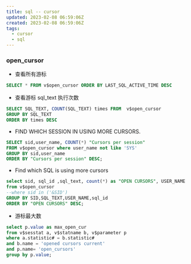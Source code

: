 ```yaml
---
title: sql -- cursor
updated: 2023-02-08 06:59:06Z
created: 2023-02-08 06:59:06Z
tags:
  - cursor
  - sql
---
```


### open_cursor

- 查看所有游标
```sql
SELECT * FROM v$open_cursor ORDER BY LAST_SQL_ACTIVE_TIME DESC 
```

- 查看游标 sql_text 执行次数
```sql
SELECT SQL_TEXT, COUNT(SQL_TEXT) times FROM  v$open_cursor  
GROUP BY SQL_TEXT
ORDER BY times DESC 
```


- FIND WHICH SESSION IN USING MORE CURSORS.
```sql
SELECT sid,user_name, COUNT(*) "Cursors per session"
FROM v$open_cursor where user_name not like 'SYS'
GROUP BY sid,user_name
ORDER BY "Cursors per session" DESC;
```


- Find which SQL is using more cursors
```sql
select sid, sql_id ,sql_text, count(*) as "OPEN CURSORS", USER_NAME 
from v$open_cursor
--where sid in ('&SID') 
GROUP BY SID,SQL_TEXT,USER_NAME,sql_id
ORDER BY "OPEN CURSORS" DESC;
```


- 游标最大数
```sql
select p.value as max_open_cur
from v$sesstat a, v$statname b, v$parameter p
where a.statistic# = b.statistic#
and b.name = 'opened cursors current'
and p.name= 'open_cursors'
group by p.value;
```